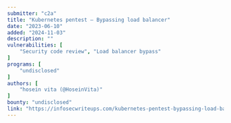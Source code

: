 ```yaml
---
submitter: "c2a"
title: "Kubernetes pentest — Bypassing load balancer"
date: "2023-06-10"
added: "2024-11-03"
description: ""
vulnerabilities: [
    "Security code review", "Load balancer bypass"
]
programs: [
    "undisclosed"
]
authors: [
    "hosein vita (@HoseinVita)"
]
bounty: "undisclosed"
link: "https://infosecwriteups.com/kubernetes-pentest-bypassing-load-balancer-9bcfae2ce84a"
---
```




